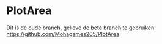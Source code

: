 # PlotArea

Dit is de oude branch, gelieve de beta branch te gebruiken! 
https://github.com/Mohagames205/PlotArea
